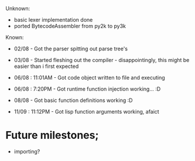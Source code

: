 Unknown:
 - basic lexer implementation done
 - ported BytecodeAssembler from py2k to py3k


Known:
 - 02/08           - Got the parser spitting out parse tree's
 - 03/08           - Started fleshing out the compiler - disappointingly, this might be easier than i first expected

 - 06/08 : 11:01AM - Got code object written to file and executing
 - 06/08 : 7:20PM  - Got runtime function injection working... :D
 - 08/08           - Got basic function definitions working :D
 - 11/09 : 11:12PM - Got lisp function arguments working, afaict

# Future milestones;
 * importing?
